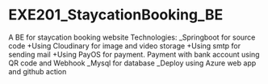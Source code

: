 # EXE201_StaycationBooking_BE
A BE for staycation booking website 
Technologies:
_Springboot for source code
 +Using Cloudinary for image and video storage
 +Using smtp for sending mail
 +Using PayOS for payment. Payment with bank account using QR code and Webhook 
_Mysql for database
_Deploy using Azure web app and github action
